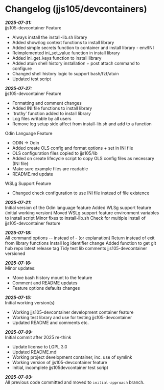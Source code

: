# Changelog (jjs105/devcontainers)

_**2025-07-31:**_\
jjs105-devcontainer Feature

* Always install the install-lib.sh library
* Added show/log context functions to install library
* Added simple secrets function to container and install library - env/INI
* Reimplemented ini_set_value function in install library
* Added ini_get_keys function to install library
* Added atuin shell history installation + post attach command to configure
* Changed shell history logic to support bash/fzf/atuin
* Updated test script

_**2025-07-27:**_\
jjs105-devcontainer Feature

* Formatting and comment changes
* Added INI file functions to install library
* 'truthy' function added to install library
* Log files writable by all users
* Remove log setup side affect from install-lib.sh and add to a function

Odin Language Feature

* ODIN -> Odin
* Added create OLS config and format options + set in INI file
* OLS configuration files copied to jjs105/lib
* Added on create lifecycle script to copy OLS config files as necessary
  (INI file)
* Make sure example files are readable
* README.md update

WSLg Support Feature

* Changed check configuration to use INI file instead of file existence

_**2025-07-21:**_\
Initial version of the Odin language feature
Added WLSg support feature (initial working version)
Moved WSLg support feature environment variables to install script
Minor fixes to install-lib.sh
Check for multiple install of jjs105-devcontainer feature

_**2025-07-18:**_\
All command options -- instead of - (or explanation)
Return instead of exit from library functions
Install log identifier change
Added function to get git hub repo latest release tag
Tidy test lib comments
jjs105-devcontainer versioned

_**2025-07-16:**_\
Minor updates:

* Move bash history mount to the feature
* Comment and README updates
* Feature options defaults changes

_**2025-07-15:**_\
Initial working version(s)

* Working jjs105-devcontainer development container feature
* Working test library and use for testing jjs105-devcontainer
* Updated README and comments etc.

_**2025-07-09:**_\
Initial commit after 2025 re-think

* Update license to LGPL 3.0
* Updated README.md
* Working project development container, inc. use of symlink
* Working version of jjs105-devcontainer feature
* Initial, incomplete jjs105devcontainer test script

_**2025-07-03:**_\
All previous code committed and moved to `initial-approach` branch.

